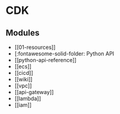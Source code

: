 CDK
===

Modules
---

- [[01-resources]]
- [:fontawesome-solid-folder: Python API
- [[python-api-reference]]
- [[ecs]]
- [[cicd]]
- [[wiki]]
- [[vpc]]
- [[api-gateway]]
- [[lambda]]
- [[iam]]
